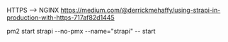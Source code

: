 HTTPS --> NGINX
https://medium.com/@derrickmehaffy/using-strapi-in-production-with-https-717af82d1445

pm2 start strapi --no-pmx --name="strapi" -- start